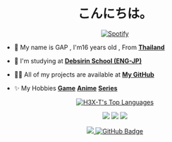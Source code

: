<h1 align="center">こんにちは。</h1>

[<p align="center">![Spotify](https://novatorem-brown-theta.vercel.app/api/spotify/?background_color=fffff&border_color=0a0f0b)](https://open.spotify.com/user/314ljfgc3h2e3vrqtbm3tq35t5zq)

- 🧢 My name is GAP , I'm16 years old , From **[Thailand](https://en.wikipedia.org/wiki/Thailand)**

- 🏫 I'm studying at **[Debsirin School (ENG-JP)](https://www.debsirin.ac.th)**

<!-- <img align="right" alt="GIF" height="300px" width="300" src="https://external-content.duckduckgo.com/iu/?u=https%3A%2F%2Fgifimage.net%2Fwp-content%2Fuploads%2F2018%2F10%2Fanime-gif-no-background-9.gif&f=1&nofb=1"></a> -->

- 👨‍💻 All of my projects are available at **[My GitHub](https://github.com/H3X-T?tab=repositories)**

- ✨ My Hobbies **[Game](https://steamcommunity.com/id/Hexterwannacry/)** **[Anime](https://myanimelist.net/profile/H3X-T)** **[Series](https://www.netflix.com/browse)**

<p align="center">
    <a href="https://github.com/H3X-T/github-readme-stats"><img alt="H3X-T's Top Languages" src="https://github-readme-stats.vercel.app/api/top-langs/?username=H3X-T&langs_count=10&hide=jupyter notebook&layout=compact&theme=fffff&hide_border=true&custom_title=Languages"/>
    </a>
</p>

<div align="center">
    
[<img src="https://img.shields.io/badge/linkedin-%230077B5.svg?&style=for-the-badge&logo=linkedin&logoColor=white">](https://www.linkedin.com/in/supakornieamgomol/)
[<img src="https://img.shields.io/badge/instagram-%23E4405F.svg?&style=for-the-badge&logo=instagram&logoColor=white">](https://www.instagram.com/supakornigm/)
[<img src="https://img.shields.io/badge/facebook-%231877F2.svg?&style=for-the-badge&logo=facebook&logoColor=white">](https://www.facebook.com/spkngap/)
    
</div>

<p align="center">
<a href="https://github.com/H3X-T/github-profile-views-counter">
    <img src="https://komarev.com/ghpvc/?username=H3X-T">
</a>
<a href="https://github.com/H3X-T?tab=followers"><img src="https://img.shields.io/github/followers/H3X-T?label=Followers&style=social" alt="GitHub Badge">
</a>
